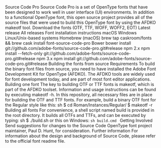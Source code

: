 Source Code Pro Source Code Pro is a set of OpenType fonts that have been designed to work well in user interface (UI) environments. In addition to a functional OpenType font, this open source project provides all of the source files that were used to build this OpenType font by using the AFDKO makeotf tool. Download the fonts (OTF, TTF, WOFF, WOFF2, EOT) Latest release All releases Font installation instructions macOS Windows Linux/Unix-based systems Homebrew (macOS) brew tap caskroom/fonts && brew cask install font-source-code-pro Bower bower install git://github.com/adobe-fonts/source-code-pro.git#release npm 2.x npm install --fetch-only git://github.com/adobe-fonts/source-code-pro.git#release npm 3.x npm install git://github.com/adobe-fonts/source-code-pro.git#release Building the fonts from source Requirements To build the binary font files from source, you need to have installed the Adobe Font Development Kit for OpenType (AFDKO). The AFDKO tools are widely used for font development today, and are part of most font editor applications. Building one font The key to building OTF or TTF fonts is makeotf, which is part of the AFDKO toolset. Information and usage instructions can be found by executing makeotf -h. In this repository, all necessary files are in place for building the OTF and TTF fonts. For example, build a binary OTF font for the Regular style like this: sh $ cd Roman/Instances/Regular/ $ makeotf -r Building all fonts For convenience, a shell script named build is provided in the root directory. It builds all OTFs and TTFs, and can be executed by typing: sh $ ./build.sh or this on Windows: ```sh build.cmd ``` Getting Involved Send suggestions for changes to the Source Code OpenType font project maintainer, Paul D. Hunt, for consideration. Further information For information about the design and background of Source Code, please refer to the official font readme file.
